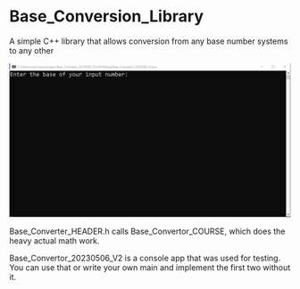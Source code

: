 # Base_Conversion_Library
A simple C++ library that allows conversion from any base number systems to any other

![](https://github.com/clraifo/Base_Conversion_Library/blob/main/Running_GIF.gif)

Base_Converter_HEADER.h calls Base_Convertor_COURSE, which does the heavy actual math work.

Base_Convertor_20230506_V2 is a console app that was used for testing. You can use that 
or write your own main and implement the first two without it.
